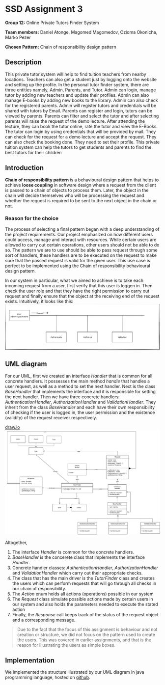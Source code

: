 # SSD Assignment 3

**Group 12:** Online Private Tutors Finder System

**Team members:** Daniel Atonge, Magomed Magomedov, Ozioma Okonicha, Marko Pezer

**Chosen Pattern:** Chain of responsibility design pattern

## Description

This private tutor system will help to find tuition teachers from nearby locations. Teachers can also get a student just by logging onto the website and setting up the profile. In the personal tutor finder system, there are three entities namely, Admin, Parents, and Tutor. Admin can login, manage tutor by adding new teachers and update their profiles. Admin can also manage E-books by adding new books to the library. Admin can also check for the registered parents. Admin will register tutors and credentials will be shared with tutors by Email. Parents can register and login, tutors can be viewed by parents. Parents can filter and select the tutor and after selecting parents will raise the request of the demo lecture. After attending the lecture, they can book the tutor online, rate the tutor and view the E-Books. The tutor can login by using credentials that will be provided by mail. They can check for the request for a demo lecture and accept the request. They can also check the booking done. They need to set their profile. This private tuition system can help the tutors to get students and parents to find the best tutors for their children

## Introduction

**Chain of responsibility pattern** is a behavioural design pattern that helps to achieve **loose coupling** in software design where a request from the client is passed to a chain of objects to process them. Later, the object in the chain will decide themselves who will be processing the request and whether the request is required to be sent to the next object in the chain or not.

### Reason for the choice

The process of selecting a final pattern began with a deep understanding of the project requirements. Our project emphasized on how different users could access, manage and interact with resources. While certain users are allowed to carry out certain operations, other users should not be able to do so. The pattern we are to use should be able to pass request through some sort of handlers, these handlers are to be executed on the request to make sure that the passed request is valid for the given user. This use case is perfect to be implemented using the Chain of responsibility behavioural design pattern.

In our system in particular, what we aimed to achieve is to take each incoming request from a user, first verify that this user is loggen in. Then check the user role and that they have the right permission to carry out request and finally ensure that the object at the receiving end of the request exists. Intuitively, it looks like this:
![intuitive understanding](flow.png)

## UML diagram

For our UML, first we created an interface _Handler_ that is common for all concrete handlers. It possesses the main method _handle_ that handles a user request, as well as a method to set the next handler. Next is the class _BaseHandler_ that implements the interface and it is responsible for setting the next handler. Then we have three concrete handlers: _AuthenticationHandler_, _AuthorizationHandler_ and _ValidationHandler_. They inherit from the class _BaseHandler_ and each have their own responsibility of checking if the user is logged in, the user permission and the existence (validity) of the request receiver respectively.

[draw.io](https://drive.google.com/file/d/1M4ot91Q7X28JM0xkW9K-pERs3s9-h3Nr/view?usp=sharing)
![UML diagram](uml.png)

Altogether,

1. The interface _Handler_ is common for the concrete handlers.
2. _BaseHandler_ is the concerete class that implements the interface _Handler_.
3. Concrete handler classes: _AuthenticationHandler_, _AuthorizationHandler_ and _ValidationHandler_ which carry out their appropriate checks.
4. The class that has the main driver is the _TutorFinder_ class and creates the users which can perform requests that will go through all checks in our chain of responsibility.  
5. The _Action_ enum holds all actions (operations) possible in our system
6. The _Request_ class simulate possible actions made by certain users in our system and also holds the parameters needed to execute the stated action
7. Finally, the _Response_ call keeps track of the status of the request object and a corresponding message.

> Due to the fact that the focus of this assignment is behaviour and not creation or structure, we did not focus on the pattern used to create the users. This was covered in earlier assignments, and that is the reason for illustrating the users as simple boxes.

## Implementation

We implemented the structure illustrated by our UML diagram in java programming language, hosted on [github](https://github.com/Ozziekins/SSD/tree/main/assignment-3).
